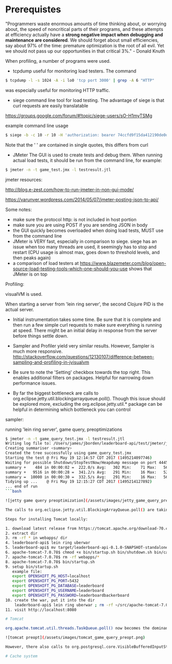 # Prerequistes

"Programmers waste enormous amounts of time thinking about, or worrying about, the speed of noncritical parts of their programs, and these attempts at efficiency actually have a **strong negative impact when debugging and maintenance are considered**. We should forget about small efficiencies, say about 97% of the time: premature optimization is the root of all evil. Yet we should not pass up our opportunities in that critical 3%." - Donald Knuth

When profiling, a number of programs were used.

- tcpdump
useful for monitoring load testers. The command

```bash
$ tcpdump -l -s 1024 -A -i lo0 'tcp port 3000' | grep -A 6 "HTTP"
```

was especially useful for monitoring HTTP traffic.

- siege
command line tool for load testing. The advantage of siege is that curl requests are easily translatable

https://groups.google.com/forum/#!topic/siege-users/sO-H1myTSMg

example command line usage

```bash
$ siege -b -c 10 -r 10 -H 'authorization: bearer 74ccfd9f15da412190de0de2f1c08e27' -H 'content-type: application/json' 'http://localhost:3000/graphql POST {"query":"query {\n  game(name: \"Greedy Pigeon\"){\n    key\n  }\n}","variables":{"url":"https://github.com/jborden"}}'
```

Note that the '<hostname> <method> <body>' are contained in single quotes, this differs from curl

- JMeter
The GUI is used to create tests and debug them. When running actual load tests, it should be run from
the command line, for example:

```bash
$ jmeter -n -t game_test.jmx -l testresult.jtl
```

jmeter resources:

http://blog.e-zest.com/how-to-run-jmeter-in-non-gui-mode/

https://varunver.wordpress.com/2014/05/07/jmeter-posting-json-to-api/

Some notes:
- make sure the protocol http: is not included in host portion
- make sure you are using POST if you are sending JSON in body
- the GUI quickly becomes overloaded when doing load tests, MUST use from the command line
- JMeter is VERY fast, especially in comparison to siege. siege has an issue when too many threads are used, it seemingly has to stop and restart (CPU usage is almost max, goes down to threshold levels, and then peaks again)
- a comparison of load testers at https://www.blazemeter.com/blog/open-source-load-testing-tools-which-one-should-you-use shows that JMeter is on top

Profiling:

visualVM is used.

When starting a server from 'lein ring server', the second Clojure PID is the actual server.
- Initial instrumentation takes some time. Be sure that it is complete and then run a few simple
curl requests to make sure everything is running at speed. There might be an initial delay in response from the server before things settle down.

- Sampler and Profiler yield very similar results. However, Sampler is much more responsive.
http://stackoverflow.com/questions/12130107/difference-between-sampling-and-profiling-in-jvisualvm

- Be sure to note the 'Setting' checkbox towards the top right. This enables additional filters on packages. Helpful for narrowing down performance issues.

- By far the biggest bottleneck are calls to org.eclipse.jetty.util.blockingarrayqueue.poll(). Though this issue should be explored more, excluding the org.eclipse.jetty.util.* package can be helpful in determining which bottleneck you can control

sampler:

running 'lein ring server', game query, preoptimizations

```bash
$ jmeter -n -t game_query_test.jmx -l testresult.jtl
Writing log file to: /Users/james/jborden/leaderboard-api/test/jmeter/jmeter.log
Creating summariser <summary>
Created the tree successfully using game_query_test.jmx
Starting the test @ Fri May 19 12:14:57 CDT 2017 (1495214097746)
Waiting for possible Shutdown/StopTestNow/Heapdump message on port 4445
summary +    484 in 00:00:02 =  222.0/s Avg:   302 Min:    71 Max:   564 Err:     0 (0.00%) Active: 100 Started: 100 Finished: 0
summary +   9516 in 00:00:28 =  341.2/s Avg:   291 Min:    16 Max:   527 Err:     0 (0.00%) Active: 0 Started: 100 Finished: 100
summary =  10000 in 00:00:30 =  332.5/s Avg:   291 Min:    16 Max:   564 Err:     0 (0.00%)
Tidying up ...    @ Fri May 19 12:15:27 CDT 2017 (1495214127892)
... end of run
```bash

![jetty game query preoptimization](/assets/images/jetty_game_query_preopt.png)

The calls to org.eclipse.jetty.util.BlockingArrayQueue.poll() are taking up a lot of resources. How does this compare with running the server using Tomcat 7?

Steps for installing Tomcat locally:

1. download latest release from https://tomcat.apache.org/download-70.cgi
2. extract dir
3. rm -rf * in webapps/ dir
4. leaderboard-api$ lein ring uberwar
5. leaderboard-api$ mv target/leaderboard-api-0.1.0-SNAPSHOT-standalone.war ~/src/apache-tomcat-7.0.78/webapps/ROOT.war
6. apache-tomcat-7.0.78$ chmod +x bin/startup.sh bin/shutdown.sh bin/catalina.sh
7. apache-tomcat-7.0.78$ rm -rf webapps/*
8. apache-tomcat-7.0.78$ bin/startup.sh
9. setup bin/startup.sh
   example file:
   export OPENSHIFT_PG_HOST=localhost
   export OPENSHIFT_PG_PORT=5432
   export OPENSHIFT_PG_DATABASE=leaderboard
   export OPENSHIFT_PG_USERNAME=leaderboard
   export OPENSHIFT_PG_PASSWORD=leaderboardbackerboard
10. create the war, put it into the dir
	leaderboard-api$ lein ring uberwar ; rm -rf ~/src/apache-tomcat-7.0.78/webapps/* ; cp target/leaderboard-api-0.1.0-SNAPSHOT-standalone.war ~/src/apache-tomcat-7.0.78/webapps/ROOT.war
11. visit http://localhost:8080

# Tomcat

org.apache.tomcat.util.threads.TaskQueue.poll() now becomes the dominant resource user. 

![tomcat preopt](/assets/images/tomcat_game_query_preopt.png)

However, there also calls to org.postgresql.core.VisibleBufferedInputStream.readMore()

# Cache system
